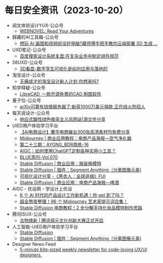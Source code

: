# 每日安全资讯（2023-10-20）
- 阅文体验设计YUX-公众号
  - [WEBNOVEL: Read Your Adventures](https://weixin.sogou.com/link?url=dn9a_-gY295K0Rci_xozVXfdMkSQTLW6cwJThYulHEtVjXrGTiVgS4X3JhXu1MOfPdKkfUApcMw9pYJBJJtmq1qXa8Fplpd9aj-NiIEoZ6ljiNLtzt43znTopd0dN2gATUJlQcXE9G_vn3qiB5r6HIO-VS2zPdcaZS7aBCsTne8rMtqxNd4jrXm63fp3Rnrcbdu-FBU8N-kjzvrhLetZqUCkII3_kjz74Odl_lWuISYkv98KbZ-FdHUvFiN2UYFZWQXu2dlnw76E8RsmObDbtQ..&type=1&query=YUX_design&token=A906656EF67FB75B707778557E8F004971BE24AD6532734F)
- 歸藏的AI工具箱-公众号
  - [想玩 AI 画图和视频却没好电脑?藏师傅手把手教你云端部署 SD 生成 ...](https://weixin.sogou.com/link?url=dn9a_-gY295K0Rci_xozVXfdMkSQTLW6cwJThYulHEtVjXrGTiVgS4X3JhXu1MOfPdKkfUApcMw9pYJBJJtmq1qXa8Fplpd9U1D6ZmP8dZjcNyIV9q72ZmpbagsX3ac0zuvBldViN2mE2CVmOFAb4BIYP5GVhhSjZAGLrBwnAiSWgTl2UYuYju2I9-Sdjy53M6_qEJbr0iy75-SnFKVvS_SQ0ifSHU1JRbQ6IqbT4NxPNVfn4Z2Sz0Wd1eqXBaISYGtl_oN-hJ9FH6In5Ei3zg..&type=1&query=op7418ux&token=A906673DFBF3BE0A181E103D081554F8189BBF496532734F)
- UXD笔记-公众号
  - [百度搜索设计系统复盘:在复杂业务中制定组件规范](https://weixin.sogou.com/link?url=dn9a_-gY295K0Rci_xozVXfdMkSQTLW6cwJThYulHEtVjXrGTiVgS4X3JhXu1MOfPdKkfUApcMw9pYJBJJtmq1qXa8Fplpd9zDKP8dKQ_Wp2GD99J1LgJAjA91WT9pZ44H_a9lxJCPX6edrL53QecGj0gH9Yut4_eFvIpkp85342p9EZcTT08lZjzIGtLWYADrTE3c2ffdNiP_aNl5FBiKslcmK91tsuGnFS9K2YjyLUER6BnzV18yHOEJOgSBmJuhBkFKTplo3uL0unUdKkuw..&type=1&query=UX_zixuan&token=A906657094388D3F2E28260A21D05E172F7C317A6532734F)
- 58UXD-公众号
  - [3D看盘-数字孪生可视化是如何应用与落地的](https://weixin.sogou.com/link?url=dn9a_-gY295K0Rci_xozVXfdMkSQTLW6cwJThYulHEtVjXrGTiVgS4X3JhXu1MOfPdKkfUApcMw9pYJBJJtmq1qXa8Fplpd9P5pndpWRGR9XJ71EnSaZSaDlu8Fj8GQ0qHmbw5xNRyCsqMY6pGe86viv4AdnF-pqLvDNUE6bhSCE63k6mCtBhyGDCDtr-J6xDJ3hESEkrHrKC1G9kd9QlSzxV-MwMyeIGTsBaWSFphMlruAcrdun0pW_N4yDjZe4HzzGb2AfllVFH6In5Ei3zg..&type=1&query=i58UXD&token=A9066599DFA3A2EFFF0608250FFF908700EDA7856532734F)
- 淘宝设计-公众号
  - [无痛成才的淘宝设计新人计划,你想来吗?](https://weixin.sogou.com/link?url=dn9a_-gY295K0Rci_xozVXfdMkSQTLW6cwJThYulHEtVjXrGTiVgS4X3JhXu1MOfPdKkfUApcMw9pYJBJJtmq1qXa8Fplpd9pbrkR7BLhYn7Uu1jIMpzOriCVNp_8Oz1BpEJZFZv0mT8twV9oEzNjCxnya6jiMqjbK_JIhDUTRZalFuBkt-QANB4HO3-Zdn23Hg-s6zugYgaOQgeDcVxZxmRncGWgfqOrXMZv8xWeiK3EmikDnZgV3rTVMFHjOyB9IBVKmSRZoYY-UZGbO56rA..&type=1&query=ali-taobaoued&token=A90665A3160B41F4E7E0EFC3E8184D37E7DE6ADE6532734F)
- 知学释疑-公众号
  - [LibreCAD 一款开源免费的CAD 制图软件](https://weixin.sogou.com/link?url=dn9a_-gY295K0Rci_xozVXfdMkSQTLW6cwJThYulHEtVjXrGTiVgS4X3JhXu1MOfPdKkfUApcMw9pYJBJJtmq1qXa8Fplpd9ydGsKmuglDBawXdeErIn5Ri_nTHdDrhY4uU0Jm3_4il4F-Wvc9XQEEtUBP8bYvFlrBDb3RkdoRigsirfeqwjVRCIjhv2gekvZ6Elp61vzf8nY7kQNAZ9Pf_1BjLrx4n5jOXU6J0bOSGde-QjvCnj22xl0SNTszphg8ZBy8z8W6QSYTqT4eyLmA..&type=1&query=metinlearn&token=A90665909A3709BEABAAA489A454379BAC09D7AF6532734F)
- 量子位-公众号
  - [arXiv可算有钱搞服务器了:新获1000万美元捐款,正在线火热招人](https://weixin.sogou.com/link?url=dn9a_-gY295K0Rci_xozVXfdMkSQTLW6cwJThYulHEtVjXrGTiVgS4X3JhXu1MOfPdKkfUApcMw9pYJBJJtmq1qXa8Fplpd9anQbMOgR2jFCPn-yNRZvMlSSwgrg-XNlRFrPrWkzkSV3fFU34HsaJVSCayKv2RsxUrdeXxLUJRzQKnsYbY4pQd0QVX_qB8X1B_SAsaKViLePKwBtpLffqdtYo2xwZB3wgXfqULwROgmKrryFBt7AMqZ85z707wTWyibTNBe06G46Ebq8fk9diw..&type=1&query=QbitAI&token=A90667396F7BCF22090F002C180A3519093FBD856532734F)
- 每天说设计-公众号
  - [响应式酸性绿色极简主义风网站|源文件分享](https://weixin.sogou.com/link?url=dn9a_-gY295K0Rci_xozVXfdMkSQTLW6cwJThYulHEtVjXrGTiVgS4X3JhXu1MOfPdKkfUApcMw9pYJBJJtmq1qXa8Fplpd9QV2Pk62_YCS43bJwyX3KC7b_KAmLZy4bv2QXr9V_ia-9eCgOPBky8mlCtR7kxklwGXk94VSSLZOy-M-btEh6qsC9FIDiRvi-pvFcoPnYCzhtiWTC_T6-TU6vzzbWkFL8IFp-5QgqQc8KjbGAROwRHo1KFKK9mZZ7X7hnioGXxZjvzHZXxeLdyg..&type=1&query=beijingyongcan&token=A906658CCB7D4BF8E7E1E0CDE71791EFE8E3F33E6532734F)
- UIED用户体验学习平台
  - [【AI电商设计】奢华电商展台300张高清素材包免费分享](https://www.uied.cn/37839.html)
  - [Midjourney | 商业应用教程：电商产品海报—空气净化器](https://www.uied.cn/36956.html)
  - [第二十三期：AYONG_BDR周练-16](https://www.uied.cn/25585.html)
  - [AIGC｜如何使用ChatGPT定制各种实用小工具？](https://www.uied.cn/37754.html)
  - [BLUE周刊-Vol.070](https://www.uied.cn/35274.html)
  - [Stable Diffusion | 商业应用：服装换模特](https://www.uied.cn/36944.html)
  - [Stable Diffusion | 插件：Segment Anything（分离图像元素)](https://www.uied.cn/36943.html)
  - [可视化设计分享 -《黑衣人：全球追缉》FUI](https://www.uied.cn/25590.html)
  - [Stable Diffusion | 商业应用：电商产品海报—啤酒](https://www.uied.cn/36947.html)
- AIGC - 优设网 - 学设计上优设
  - [8 个 AI 时代的产品设计工作新机遇！你 get 到了吗？](https://www.uisdc.com/group/535827.html)
  - [超全熬夜整理！96 个 Midjourney 艺术家提示词合集！](https://www.uisdc.com/group/535634.html)
  - [Stable Diffusion 电商教程！2 步分解手持化妆品模特制作思路](https://www.uisdc.com/group/535624.html)
- 腾讯ISUX-公众号
  - [古物焕新 | 腾讯探元文化创新大赛正式开启](https://weixin.sogou.com/link?url=dn9a_-gY295K0Rci_xozVXfdMkSQTLW6cwJThYulHEtVjXrGTiVgS4X3JhXu1MOfPdKkfUApcMw9pYJBJJtmq1qXa8Fplpd93COTKQRbTKkZ0-l3I-B9IRAnVh08yR2HfXEIg2x2iYkkq2fcvSphKMA8cxfjTIPGUIPWbrRoTx5lDZJAPdrbTdgjgfgU0vp0kqHrfW5Csx3kCEAkneXl07HYAMkUIWgYGBDglaWC0udceOw02CGU_aWoycpj9xm5rTa-opv9VssCYioxHkzTmA..&type=1&query=tencent_isux&token=A90665984D7963ADC0C6C89ACF4060A7C0A96E096532734F)
- 人工智能-UIED用户体验学习平台
  - [Stable Diffusion](https://www.uied.cn/36945.html)
  - [Stable Diffusion | 插件：Segment Anything（分离图像元素)](https://www.uied.cn/36943.html)
- Designer News Feed
  - [5-minute bite-sized weekly newsletter for code-loving UX/UI designers.](https://www.designernews.co/stories/136333-5minute-bitesized-weekly-newsletter-for-codeloving-uxui-designers)

